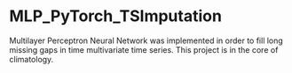 # MLP_PyTorch_TSImputation
Multilayer Perceptron Neural Network was implemented in order to fill long missing gaps in time multivariate time series. This project is in the core of climatology.
